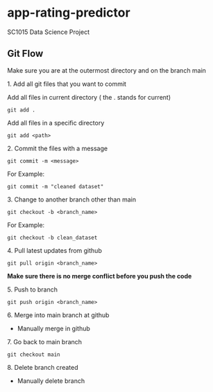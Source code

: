 # app-rating-predictor

SC1015 Data Science Project

## Git Flow

Make sure you are at the outermost directory and on the branch main

1\. Add all git files that you want to commit

Add all files in current directory ( the . stands for current)

```terminal
git add .
```

Add all files in a specific directory

```terminal
git add <path>
```

2\. Commit the files with a message

```terminal
git commit -m <message>
```

For Example:

```terminal
git commit -m "cleaned dataset"
```

3\. Change to another branch other than main

```terminal
git checkout -b <branch_name>
```

For Example:

```terminal
git checkout -b clean_dataset
```

4\. Pull latest updates from github

```terminal
git pull origin <branch_name>
```

<strong>Make sure there is no merge conflict before you push the code</strong>

5\. Push to branch

```terminal
git push origin <branch_name>
```

6\. Merge into main branch at github

- Manually merge in github

7\. Go back to main branch

```terminal
git checkout main
```

8\. Delete branch created

- Manually delete branch
